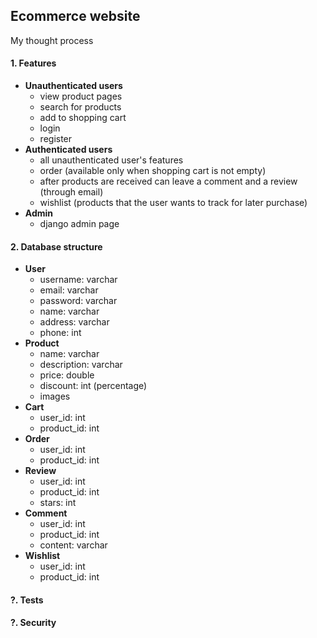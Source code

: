 ## Ecommerce website

My thought process

#### 1. Features
  - __Unauthenticated users__
    * view product pages
    * search for products
    * add to shopping cart
    * login
    * register
  - __Authenticated users__
    * all unauthenticated user's features
    * order (available only when shopping cart is not empty)
    * after products are received can leave a comment and a review (through
      email)
    * wishlist (products that the user wants to track for later purchase)
  - __Admin__
    * django admin page

#### 2. Database structure
  - __User__
    * username: varchar
    * email: varchar
    * password: varchar
    * name: varchar
    * address: varchar
    * phone: int
  - __Product__
    * name: varchar
    * description: varchar
    * price: double
    * discount: int (percentage)
    * images
  - __Cart__
    * user_id: int
    * product_id: int
  - __Order__
    * user_id: int
    * product_id: int
  - __Review__
    * user_id: int
    * product_id: int
    * stars: int
  - __Comment__
    * user_id: int
    * product_id: int
    * content: varchar
  - __Wishlist__
    * user_id: int
    * product_id: int

#### ?. Tests

#### ?. Security
